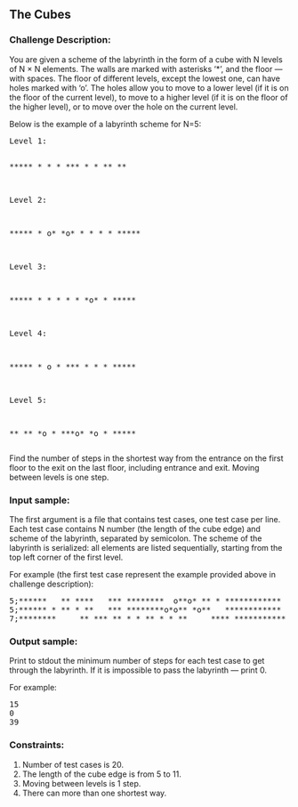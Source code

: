 <h2>The Cubes</h2>

<h3>Challenge Description:</h3>

<p>
    You are given a scheme of the labyrinth in the form of a cube with N levels of N&#xA0;&#xD7;&#xA0;N elements.
    The walls are marked with asterisks &#x2018;*&#x2019;, and the floor &#x2014; with spaces. The floor of different levels, except the lowest
    one, can have holes marked with &#x2018;o&#x2019;. The holes allow you to move to a lower level (if it is on the floor of
    the current level), to move to a higher level (if it is on the floor of the higher level), or to move over the hole
    on the current level.
</p>
<p>
    Below is the example of a labyrinth scheme for N=5:
</p>
<pre>Level 1:

\*\*\*\*\*
\*   \*
\* \*\*\*
\*   \*
\*\* \*\*



Level 2:

\*\*\*\*\*
\*  o\*
\*o\* \*
\* \* \*
\*\*\*\*\*



Level 3:

\*\*\*\*\*
\*   \*
\* \* \*
\*o\* \*
\*\*\*\*\*



Level 4:

\*\*\*\*\*
\* o \*
\*\*\* \*
\*   \*
\*\*\*\*\*



Level 5:

\*\* \*\*
\*o  \*
\*\*\*o\*
\*o  \*
\*\*\*\*\*
</pre>

<p>
    Find the number of steps in the shortest way from the entrance on the first floor to the exit on the last floor,
    including entrance and exit. Moving between levels is one step.
</p>

<h3>Input sample:</h3>

<p>
    The first argument is a file that contains test cases, one test case per line. Each test case contains N number
    (the length of the cube edge) and scheme of the labyrinth, separated by semicolon. The scheme of the
    labyrinth is serialized: all elements are listed sequentially, starting from the top left corner of the first level.
</p>
<p>
    For example (the first test case represent the example provided above in challenge description):
</p>

<pre class="description-input-output">5;******   ** ****   *** ********  o**o* ** * ************   ** * **o* ************ o **** **   ******** ***o  ****o**o  ******
5;****** * ** * **   *** ********o*o** *o**   ************   **o* ** *o************   **** **   ******** *** o ****o**  o******
7;********     ** *** ** * * ** * * **     **** *********** *   ** *** **   *o**o***o**oo   ****************  oo ** * * ** * * ** * * ** *o o****************     ** * ****o* * ** *** **o    ****************     ** *** **     ****** ** o  o**************** *oo ** *** **o  * ** *** **o    *********** ****   * ** * * ** * *o** ***o**     ********</pre>

<h3>Output sample:</h3>

<p>
    Print to stdout the minimum number of steps for each test case to get through the labyrinth. If it is impossible
    to pass the labyrinth&#xA0;&#x2014; print&#xA0;0.
</p>
<p>
    For example:
</p>

<pre class="description-input-output">15
0
39</pre>

<h3>Constraints:</h3>
<ol>
<li>Number of test cases is 20.</li>
<li>The length of the cube edge is from 5 to 11.</li>
<li>Moving between levels is 1 step.</li>
<li>There can more than one shortest way.</li>
</ol>
